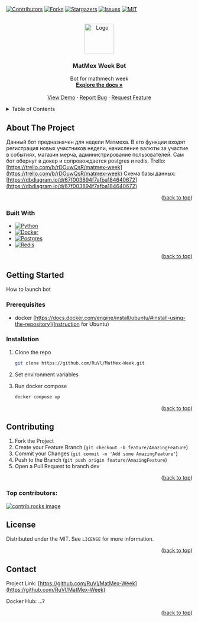 <!-- Improved compatibility of back to top link: See: https://github.com/othneildrew/Best-README-Template/pull/73 -->
<a id="readme-top"></a>
<!--
*** Thanks for checking out the Best-README-Template. If you have a suggestion
*** that would make this better, please fork the repo and create a pull request
*** or simply open an issue with the tag "enhancement".
*** Don't forget to give the project a star!
*** Thanks again! Now go create something AMAZING! :D
-->



<!-- PROJECT SHIELDS -->
<!--
*** I'm using markdown "reference style" links for readability.
*** Reference links are enclosed in brackets [ ] instead of parentheses ( ).
*** See the bottom of this document for the declaration of the reference variables
*** for contributors-url, forks-url, etc. This is an optional, concise syntax you may use.
*** https://www.markdownguide.org/basic-syntax/#reference-style-links
-->
[![Contributors][contributors-shield]][contributors-url]
[![Forks][forks-shield]][forks-url]
[![Stargazers][stars-shield]][stars-url]
[![Issues][issues-shield]][issues-url]
[![MIT][license-shield]][license-url]



<!-- PROJECT LOGO -->
<br />
<div align="center">
  <a href="https://github.com/RuVl/MatMex-Week">
    <img src="images/logo.png" alt="Logo" width="80" height="80">
  </a>

<h3 align="center">MatMex Week Bot</h3>

  <p align="center">
    Bot for mathmech week
    <br />
    <a href="https://github.com/RuVl/MatMex-Week"><strong>Explore the docs »</strong></a>
    <br />
    <br />
    <a href="https://github.com/RuVl/MatMex-Week">View Demo</a>
    &middot;
    <a href="https://github.com/RuVl/MatMex-Week/issues/new?labels=bug&template=bug-report---.md">Report Bug</a>
    &middot;
    <a href="https://github.com/RuVl/MatMex-Week/issues/new?labels=enhancement&template=feature-request---.md">Request Feature</a>
  </p>
</div>



<!-- TABLE OF CONTENTS -->
<details>
  <summary>Table of Contents</summary>
  <ol>
    <li>
      <a href="#about-the-project">About The Project</a>
      <ul>
        <li><a href="#built-with">Built With</a></li>
      </ul>
    </li>
    <li>
      <a href="#getting-started">Getting Started</a>
      <ul>
        <li><a href="#prerequisites">Prerequisites</a></li>
        <li><a href="#installation">Installation</a></li>
      </ul>
    </li>
    <li><a href="#Contributing">Contributing</a></li>
    <li><a href="#license">License</a></li>
    <li><a href="#contact">Contact</a></li>
  </ol>
</details>



<!-- ABOUT THE PROJECT -->
## About The Project

Данный бот предназначен для недели Матмеха. В его функции входят регистрация новых участников недели, начисление валюты за участие в событиях, магазин мерча, администрирование пользователей.
Сам бот обернут в докер и сопровождается postgres и redis.
Trello: [https://trello.com/b/rDOuwQsR/matmex-week](https://trello.com/b/rDOuwQsR/matmex-week)
Схема базы данных: [https://dbdiagram.io/d/67f003894f7afba184640672](https://dbdiagram.io/d/67f003894f7afba184640672)
<p align="right">(<a href="#readme-top">back to top</a>)</p>



### Built With

* [![Python][Python.org]][Python-url]
* [![Docker][Docker.com]][Docker-url]
* [![Postgres][Postgres.org]][Postgres-url]
* [![Redis][Redis.io]][Redis-url]

<p align="right">(<a href="#readme-top">back to top</a>)</p>



<!-- GETTING STARTED -->
## Getting Started

How to launch bot

### Prerequisites

* docker [https://docs.docker.com/engine/install/ubuntu/#install-using-the-repository](Instruction for Ubuntu)

### Installation

1. Clone the repo
   ```sh
   git clone https://github.com/RuVl/MatMex-Week.git
   ```
2. Set environment variables

3. Run docker compose
   ```sh
   docker compose up
   ```

<p align="right">(<a href="#readme-top">back to top</a>)</p>


<!-- CONTRIBUTING -->
## Contributing

1. Fork the Project
2. Create your Feature Branch (`git checkout -b feature/AmazingFeature`)
3. Commit your Changes (`git commit -m 'Add some AmazingFeature'`)
4. Push to the Branch (`git push origin feature/AmazingFeature`)
5. Open a Pull Request to branch dev

<p align="right">(<a href="#readme-top">back to top</a>)</p>

### Top contributors:

<a href="https://github.com/RuVl/MatMex-Week/graphs/contributors">
  <img src="https://contrib.rocks/image?repo=RuVl/MatMex-Week" alt="contrib.rocks image" />
</a>



<!-- LICENSE -->
## License

Distributed under the MIT. See `LICENSE` for more information.

<p align="right">(<a href="#readme-top">back to top</a>)</p>



<!-- CONTACT -->
## Contact

Project Link: [https://github.com/RuVl/MatMex-Week](https://github.com/RuVl/MatMex-Week)

Docker Hub: ...?

<p align="right">(<a href="#readme-top">back to top</a>)</p>



<!-- MARKDOWN LINKS & IMAGES -->
<!-- https://www.markdownguide.org/basic-syntax/#reference-style-links -->
[contributors-shield]: https://img.shields.io/github/contributors/RuVl/MatMex-Week.svg?style=for-the-badge
[contributors-url]: https://github.com/RuVl/MatMex-Week/graphs/contributors
[forks-shield]: https://img.shields.io/github/forks/RuVl/MatMex-Week.svg?style=for-the-badge
[forks-url]: https://github.com/RuVl/MatMex-Week/network/members
[stars-shield]: https://img.shields.io/github/stars/RuVl/MatMex-Week.svg?style=for-the-badge
[stars-url]: https://github.com/RuVl/MatMex-Week/stargazers
[issues-shield]: https://img.shields.io/github/issues/RuVl/MatMex-Week.svg?style=for-the-badge
[issues-url]: https://github.com/RuVl/MatMex-Week/issues
[license-shield]: https://img.shields.io/github/license/RuVl/MatMex-Week.svg?style=for-the-badge
[license-url]: https://github.com/RuVl/MatMex-Week/blob/master/LICENSE.txt
[linkedin-shield]: https://img.shields.io/badge/-LinkedIn-black.svg?style=for-the-badge&logo=linkedin&colorB=555
[linkedin-url]: https://linkedin.com/in/linkedin_username
[product-screenshot]: images/screenshot.png

[Python.org]: https://img.shields.io/badge/python-3670A0?style=for-the-badge&logo=python&logoColor=ffdd54
[Python-url]: https://python.org
[Docker.com]: https://img.shields.io/badge/docker-%230db7ed.svg?style=for-the-badge&logo=docker&logoColor=white
[Docker-url]: https://docker.com
[Postgres.org]: https://img.shields.io/badge/postgres-%23316192.svg?style=for-the-badge&logo=postgresql&logoColor=white
[Postgres-url]: https://postgresql.org
[Redis.io]: https://img.shields.io/badge/redis-%23DD0031.svg?style=for-the-badge&logo=redis&logoColor=white
[Redis-url]: https://redis.io 
